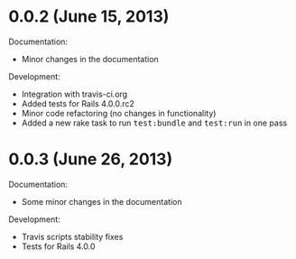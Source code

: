 0.0.2 (June 15, 2013)
=====================

Documentation:

  - Minor changes in the documentation

Development:

  - Integration with travis-ci.org
  - Added tests for Rails 4.0.0.rc2
  - Minor code refactoring (no changes in functionality)
  - Added a new rake task to run <tt>test:bundle</tt> and <tt>test:run</tt> in one pass

0.0.3 (June 26, 2013)
=====================

Documentation:

  - Some minor changes in the documentation

Development:

  - Travis scripts stability fixes
  - Tests for Rails 4.0.0
